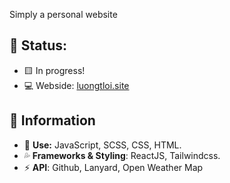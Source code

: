 Simply a personal website

## 💢 Status: 
- 🟨 In progress!
- 💻 Webside: [luongtloi.site](https://www.luongtloi.site/)
## 🍃 Information
- 🧨 **Use:** JavaScript, SCSS, CSS, HTML.
- 💦 **Frameworks & Styling**: ReactJS, Tailwindcss.
- ⚡ **API**: Github, Lanyard, Open Weather Map
